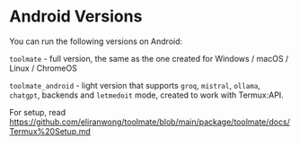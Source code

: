 # Android Versions

You can run the following versions on Android:

`toolmate` - full version, the same as the one created for Windows / macOS / Linux / ChromeOS

`toolmate_android` - light version that supports `groq`, `mistral`, `ollama`, `chatgpt`, backends and `letmedoit` mode, created to work with Termux:API.

For setup, read https://github.com/eliranwong/toolmate/blob/main/package/toolmate/docs/Termux%20Setup.md